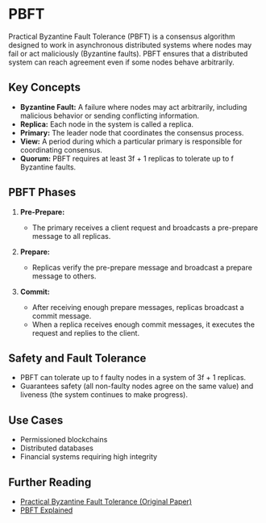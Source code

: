 # PBFT

Practical Byzantine Fault Tolerance (PBFT) is a consensus algorithm designed to work in asynchronous distributed systems where nodes may fail or act maliciously (Byzantine faults). PBFT ensures that a distributed system can reach agreement even if some nodes behave arbitrarily.

## Key Concepts

- **Byzantine Fault:** A failure where nodes may act arbitrarily, including malicious behavior or sending conflicting information.
- **Replica:** Each node in the system is called a replica.
- **Primary:** The leader node that coordinates the consensus process.
- **View:** A period during which a particular primary is responsible for coordinating consensus.
- **Quorum:** PBFT requires at least 3f + 1 replicas to tolerate up to f Byzantine faults.

## PBFT Phases

1. **Pre-Prepare:**  
   - The primary receives a client request and broadcasts a pre-prepare message to all replicas.

2. **Prepare:**  
   - Replicas verify the pre-prepare message and broadcast a prepare message to others.

3. **Commit:**  
   - After receiving enough prepare messages, replicas broadcast a commit message.
   - When a replica receives enough commit messages, it executes the request and replies to the client.

## Safety and Fault Tolerance

- PBFT can tolerate up to f faulty nodes in a system of 3f + 1 replicas.
- Guarantees safety (all non-faulty nodes agree on the same value) and liveness (the system continues to make progress).

## Use Cases

- Permissioned blockchains
- Distributed databases
- Financial systems requiring high integrity

## Further Reading

- [Practical Byzantine Fault Tolerance (Original Paper)](https://pmg.csail.mit.edu/papers/osdi99.pdf)
- [PBFT Explained](https://www.usenix.org/legacy/event/osdi99/full_papers/castro/castro.pdf)
